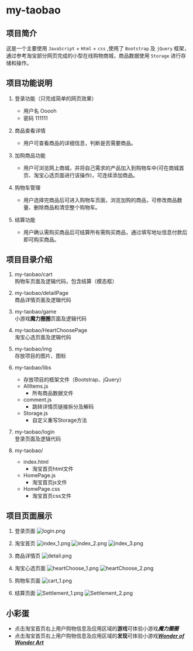 # my-taobao

## 项目简介
  这是一个主要使用 `JavaScript` + `Html` + `css` ,使用了 `Bootstrap` 及 `jQuery` 框架，通过参考淘宝部分网页完成的小型在线购物商城，商品数据使用 `Storage` 进行存储和操作。


## 项目功能说明
1. 登录功能（只完成简单的网页效果）
	- 用户名 Ooooh
	- 密码 111111  
	
2. 商品查看详情
	- 用户可查看商品的详细信息，判断是否需要商品。  
	
3. 加购商品功能
	- 用户可浏览网上商城，并将自己需求的产品加入到购物车中(可在商城首页、淘宝心选页面进行该操作)，可连续添加商品。  
	
4. 购物车管理
	- 用户选择完商品后可进入购物车页面，浏览加购的商品，可修改商品数量、删除商品和清空整个购物车。  
	
5. 结算功能
	- 用户确认需购买商品后可结算所有需购买商品，通过填写地址信息付款后即可购买商品。  
	  
	  
	
## 项目目录介绍
1. my-taobao/cart  
	购物车页面及逻辑代码，包含结算（模态框）

2. my-taobao/detailPage  
	商品详情页面及逻辑代码

3. my-taobao/game  
	小游戏**魔力圈圈**页面及逻辑代码
	
4. my-taobao/HeartChoosePage  
	淘宝心选页面及逻辑代码

5. my-taobao/img  
	存放项目的图片、图标

6. my-taobao/libs
	- 存放项目的框架文件（Bootstrap、jQuery）
	- AllItems.js
		- 所有商品数据文件
	- comment.js
		- 跳转详情页链接拆分及解码
	- Storage.js
		- 自定义重写Storage方法

7. my-taobao/login  
	登录页面及逻辑代码
	
8. my-taobao/
	- index.html
		- 淘宝首页html文件
	- HomePage.js
		- 淘宝首页js文件
	- HomePage.css
		- 淘宝首页css文件  
		
		  
		  
## 项目页面展示
1. 登录页面
	![login.png](https://z4a.net/images/2020/06/11/login.png)

2. 淘宝首页
	![index_1.png](https://z4a.net/images/2020/06/11/index_1.png)
	![index_2.png](https://z4a.net/images/2020/06/11/index_2.png)
	![index_3.png](https://z4a.net/images/2020/06/11/index_3.png)

3. 商品详情页
	![detail.png](https://z4a.net/images/2020/06/11/detail.png)

4. 淘宝心选页面
	![heartChoose_1.png](https://z4a.net/images/2020/06/11/heartChoose_1.png)
	![heartChoose_2.png](https://z4a.net/images/2020/06/11/heartChoose_2.png)

5. 购物车页面
	![cart_1.png](https://z4a.net/images/2020/06/11/cart_1.png)

6. 结算页面
	![Settlement_1.png](https://z4a.net/images/2020/06/11/Settlement_1.png)
	![Settlement_2.png](https://z4a.net/images/2020/06/11/Settlement_2.png)


## 小彩蛋
+ 点击淘宝首页右上用户购物信息及应用区域的**游戏**可体验小游戏***魔力圈圈***
+ 点击淘宝首页右上用户购物信息及应用区域的**发现**可体验小游戏[***Wonder of Wonder Art***](https://aidn.jp/wowa/)
